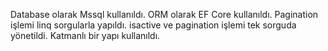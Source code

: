 Database olarak Mssql kullanıldı.
ORM olarak EF Core kullanıldı.
Pagination işlemi linq sorgularla yapıldı.
isactive ve pagination işlemi tek sorguda yönetildi.
Katmanlı bir yapı kullanıldı.
